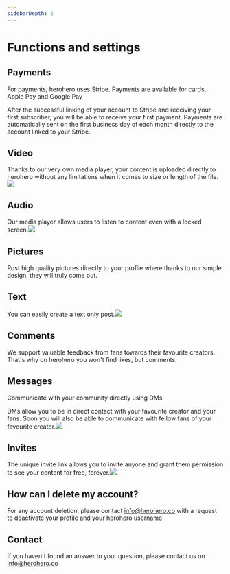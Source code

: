 ```yaml
---
sidebarDepth: 2
---
```


# Functions and settings

## Payments

For payments, herohero uses Stripe. Payments are available for cards, Apple Pay and Google Pay

After the successful linking of your account to Stripe and receiving your first subscriber, you will be able to receive your first payment. Payments are automatically sent on the first business day of each month directly to the account linked to your Stripe.

## Video

Thanks to our very own media player, your content is uploaded directly to herohero without any limitations when it comes to size or length of the file.![](/images/a-1.png)

## Audio

Our media player allows users to listen to content even with a locked screen.![](/images/b-2.png)

## Pictures

Post high quality pictures directly to your profile where thanks to our simple design, they will truly come out.

## Text

You can easily create a text only post.![](/images/c-eng-3.png)

## Comments

We support valuable feedback from fans towards their favourite creators. That's why on herohero you won't find likes, but comments.

## Messages

Communicate with your community directly using DMs.

DMs allow you to be in direct contact with your favourite creator and your fans. Soon you will also be able to communicate with fellow fans of your favourite creator.![](/images/d.png)

## Invites

The unique invite link allows you to invite anyone and grant them permission to see your content for free, forever.![](/images/e.png)

## How can I delete my account?

For any account deletion, please contact [info@herohero.co](mailto:info@herohero.co) with a request to deactivate your profile and your herohero username.

## Contact

If you haven't found an answer to your question, please contact us on info@herohero.co
